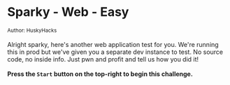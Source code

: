# Sparky - Web - Easy

<small>Author: HuskyHacks</small>
<br><br>
Alright sparky, here's another web application test for you. We're running this in prod but we've given you a separate dev instance to test. No source code, no inside info. Just pwn and profit and tell us how you did it!
<br><br>
<b>Press the <code>Start</code> button on the top-right to begin this challenge.</b>
